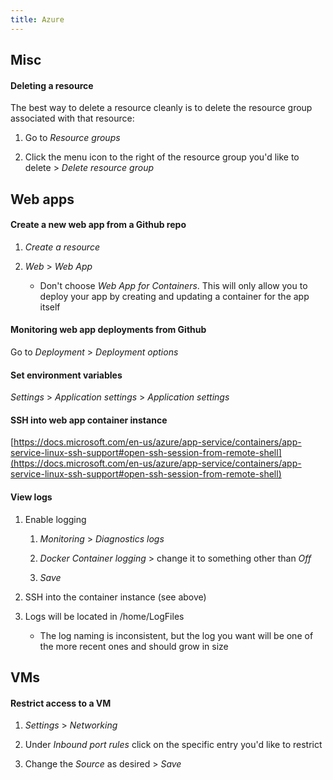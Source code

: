 ```yaml
---
title: Azure
---
```


## Misc

#### Deleting a resource
The best way to delete a resource cleanly is to delete the resource group associated with that resource:
1. Go to *Resource groups*

2. Click the menu icon to the right of the resource group you'd like to delete > *Delete resource group*


## Web apps

#### Create a new web app from a Github repo
1. *Create a resource*

2. *Web* > *Web App*
    - Don't choose *Web App for Containers*. This will only allow you to deploy your app by creating and updating a container for the app itself


#### Monitoring web app deployments from Github
Go to *Deployment* > *Deployment options*


#### Set environment variables
*Settings* > *Application settings* > *Application settings*


#### SSH into web app container instance
[https://docs.microsoft.com/en-us/azure/app-service/containers/app-service-linux-ssh-support#open-ssh-session-from-remote-shell](https://docs.microsoft.com/en-us/azure/app-service/containers/app-service-linux-ssh-support#open-ssh-session-from-remote-shell)


#### View logs
1. Enable logging
    1. *Monitoring* > *Diagnostics logs*

    2. *Docker Container logging* > change it to something other than *Off*

    3. *Save*

2. SSH into the container instance (see above)

3. Logs will be located in /home/LogFiles
    - The log naming is inconsistent, but the log you want will be one of the more recent ones and should grow in size


## VMs

#### Restrict access to a VM
1. *Settings* > *Networking*

2. Under *Inbound port rules* click on the specific entry you'd like to restrict

3. Change the *Source* as desired > *Save*
